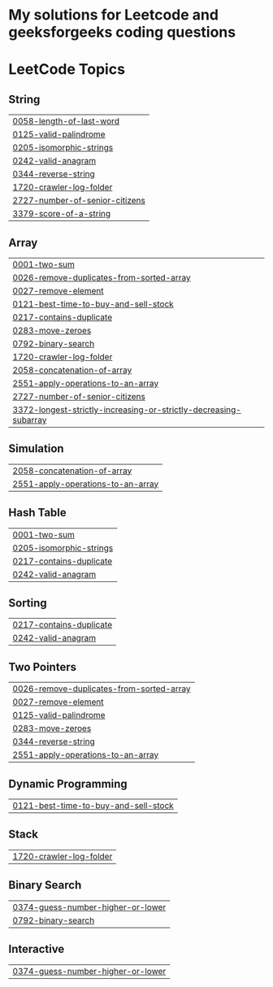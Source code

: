 # My solutions for Leetcode and geeksforgeeks coding questions


<!---LeetCode Topics Start-->
# LeetCode Topics
## String
|  |
| ------- |
| [0058-length-of-last-word](https://github.com/KingJulius/Leetcode-and-GeeksforGeeks-Solutions/tree/master/0058-length-of-last-word) |
| [0125-valid-palindrome](https://github.com/KingJulius/Leetcode-and-GeeksforGeeks-Solutions/tree/master/0125-valid-palindrome) |
| [0205-isomorphic-strings](https://github.com/KingJulius/Leetcode-and-GeeksforGeeks-Solutions/tree/master/0205-isomorphic-strings) |
| [0242-valid-anagram](https://github.com/KingJulius/Leetcode-and-GeeksforGeeks-Solutions/tree/master/0242-valid-anagram) |
| [0344-reverse-string](https://github.com/KingJulius/Leetcode-and-GeeksforGeeks-Solutions/tree/master/0344-reverse-string) |
| [1720-crawler-log-folder](https://github.com/KingJulius/Leetcode-and-GeeksforGeeks-Solutions/tree/master/1720-crawler-log-folder) |
| [2727-number-of-senior-citizens](https://github.com/KingJulius/Leetcode-and-GeeksforGeeks-Solutions/tree/master/2727-number-of-senior-citizens) |
| [3379-score-of-a-string](https://github.com/KingJulius/Leetcode-and-GeeksforGeeks-Solutions/tree/master/3379-score-of-a-string) |
## Array
|  |
| ------- |
| [0001-two-sum](https://github.com/KingJulius/Leetcode-and-GeeksforGeeks-Solutions/tree/master/0001-two-sum) |
| [0026-remove-duplicates-from-sorted-array](https://github.com/KingJulius/Leetcode-and-GeeksforGeeks-Solutions/tree/master/0026-remove-duplicates-from-sorted-array) |
| [0027-remove-element](https://github.com/KingJulius/Leetcode-and-GeeksforGeeks-Solutions/tree/master/0027-remove-element) |
| [0121-best-time-to-buy-and-sell-stock](https://github.com/KingJulius/Leetcode-and-GeeksforGeeks-Solutions/tree/master/0121-best-time-to-buy-and-sell-stock) |
| [0217-contains-duplicate](https://github.com/KingJulius/Leetcode-and-GeeksforGeeks-Solutions/tree/master/0217-contains-duplicate) |
| [0283-move-zeroes](https://github.com/KingJulius/Leetcode-and-GeeksforGeeks-Solutions/tree/master/0283-move-zeroes) |
| [0792-binary-search](https://github.com/KingJulius/Leetcode-and-GeeksforGeeks-Solutions/tree/master/0792-binary-search) |
| [1720-crawler-log-folder](https://github.com/KingJulius/Leetcode-and-GeeksforGeeks-Solutions/tree/master/1720-crawler-log-folder) |
| [2058-concatenation-of-array](https://github.com/KingJulius/Leetcode-and-GeeksforGeeks-Solutions/tree/master/2058-concatenation-of-array) |
| [2551-apply-operations-to-an-array](https://github.com/KingJulius/Leetcode-and-GeeksforGeeks-Solutions/tree/master/2551-apply-operations-to-an-array) |
| [2727-number-of-senior-citizens](https://github.com/KingJulius/Leetcode-and-GeeksforGeeks-Solutions/tree/master/2727-number-of-senior-citizens) |
| [3372-longest-strictly-increasing-or-strictly-decreasing-subarray](https://github.com/KingJulius/Leetcode-and-GeeksforGeeks-Solutions/tree/master/3372-longest-strictly-increasing-or-strictly-decreasing-subarray) |
## Simulation
|  |
| ------- |
| [2058-concatenation-of-array](https://github.com/KingJulius/Leetcode-and-GeeksforGeeks-Solutions/tree/master/2058-concatenation-of-array) |
| [2551-apply-operations-to-an-array](https://github.com/KingJulius/Leetcode-and-GeeksforGeeks-Solutions/tree/master/2551-apply-operations-to-an-array) |
## Hash Table
|  |
| ------- |
| [0001-two-sum](https://github.com/KingJulius/Leetcode-and-GeeksforGeeks-Solutions/tree/master/0001-two-sum) |
| [0205-isomorphic-strings](https://github.com/KingJulius/Leetcode-and-GeeksforGeeks-Solutions/tree/master/0205-isomorphic-strings) |
| [0217-contains-duplicate](https://github.com/KingJulius/Leetcode-and-GeeksforGeeks-Solutions/tree/master/0217-contains-duplicate) |
| [0242-valid-anagram](https://github.com/KingJulius/Leetcode-and-GeeksforGeeks-Solutions/tree/master/0242-valid-anagram) |
## Sorting
|  |
| ------- |
| [0217-contains-duplicate](https://github.com/KingJulius/Leetcode-and-GeeksforGeeks-Solutions/tree/master/0217-contains-duplicate) |
| [0242-valid-anagram](https://github.com/KingJulius/Leetcode-and-GeeksforGeeks-Solutions/tree/master/0242-valid-anagram) |
## Two Pointers
|  |
| ------- |
| [0026-remove-duplicates-from-sorted-array](https://github.com/KingJulius/Leetcode-and-GeeksforGeeks-Solutions/tree/master/0026-remove-duplicates-from-sorted-array) |
| [0027-remove-element](https://github.com/KingJulius/Leetcode-and-GeeksforGeeks-Solutions/tree/master/0027-remove-element) |
| [0125-valid-palindrome](https://github.com/KingJulius/Leetcode-and-GeeksforGeeks-Solutions/tree/master/0125-valid-palindrome) |
| [0283-move-zeroes](https://github.com/KingJulius/Leetcode-and-GeeksforGeeks-Solutions/tree/master/0283-move-zeroes) |
| [0344-reverse-string](https://github.com/KingJulius/Leetcode-and-GeeksforGeeks-Solutions/tree/master/0344-reverse-string) |
| [2551-apply-operations-to-an-array](https://github.com/KingJulius/Leetcode-and-GeeksforGeeks-Solutions/tree/master/2551-apply-operations-to-an-array) |
## Dynamic Programming
|  |
| ------- |
| [0121-best-time-to-buy-and-sell-stock](https://github.com/KingJulius/Leetcode-and-GeeksforGeeks-Solutions/tree/master/0121-best-time-to-buy-and-sell-stock) |
## Stack
|  |
| ------- |
| [1720-crawler-log-folder](https://github.com/KingJulius/Leetcode-and-GeeksforGeeks-Solutions/tree/master/1720-crawler-log-folder) |
## Binary Search
|  |
| ------- |
| [0374-guess-number-higher-or-lower](https://github.com/KingJulius/Leetcode-and-GeeksforGeeks-Solutions/tree/master/0374-guess-number-higher-or-lower) |
| [0792-binary-search](https://github.com/KingJulius/Leetcode-and-GeeksforGeeks-Solutions/tree/master/0792-binary-search) |
## Interactive
|  |
| ------- |
| [0374-guess-number-higher-or-lower](https://github.com/KingJulius/Leetcode-and-GeeksforGeeks-Solutions/tree/master/0374-guess-number-higher-or-lower) |
<!---LeetCode Topics End-->
